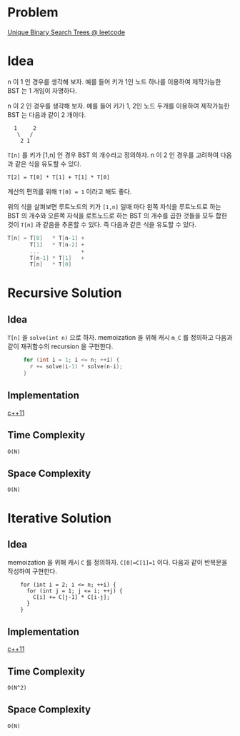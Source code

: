 # Problem

[Unique Binary Search Trees @ leetcode](https://leetcode.com/problems/unique-binary-search-trees/description/)

# Idea

n 이 1 인 경우를 생각해 보자. 예를 들어 키가 1인 노드 하나를 이용하여 제작가능한 BST 는 1 개임이 자명하다.

n 이 2 인 경우를 생각해 보자. 예를 들어 키가 1, 2인 노드 두개를 이용하여 제작가능한 BST 는 다음과 같이 2 개이다. 

```
  1     2
   \   /  
    2 1
```

`T[n]` 를 키가 [1,n] 인 경우 BST 의 개수라고 정의하자. n 이 2 인 경우를 고려하여 다음과 같은 식을 유도할 수 있다.

```
T[2] = T[0] * T[1] + T[1] * T[0]
```

계산의 편의를 위해 `T[0] = 1` 이라고 해도 좋다.

위의 식을 살펴보면 루트노드의 키가 `[1,n]` 일때 마다 왼쪽 자식을 루트노드로 하는 BST 의 개수와 오른쪽 자식을 로트노드로 하는 BST 의 개수를 곱한 것들을 모두 합한 것이 `T[n]` 과 같음을 추론할 수 있다. 즉 다음과 같은 식을 유도할 수 있다.

```cpp
T[n] = T[0]   * T[n-1] + 
       T[1]   * T[n-2] +
       ...             +
       T[n-1] * T[1]   +
       T[n]   * T[0]
```

# Recursive Solution

## Idea

`T[n]` 을 `solve(int n)` 으로 하자. memoization 을 위해 캐시 `m_C` 를 정의하고 다음과 같이 재귀함수의 recursion 을 구현한다.

```cpp
     for (int i = 1; i <= n; ++i) {
       r += solve(i-1) * solve(n-i);
     }
```

## Implementation

[c++11](a.cpp)

## Time Complexity

```
O(N)
```

## Space Complexity

```
O(N)
```

# Iterative Solution

## Idea

memoization 을 위해 캐시 `C` 를 정의하자. `C[0]=C[1]=1` 이다. 다음과 같이 반복문을 작성하여 구현한다.

```
    for (int i = 2; i <= n; ++i) {
      for (int j = 1; j <= i; ++j) {
        C[i] += C[j-1] * C[i-j];
      }
    }
```

## Implementation

[c++11](a.cpp)

## Time Complexity

```
O(N^2)
```

## Space Complexity

```
O(N)
```
